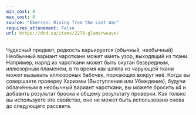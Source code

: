 ```yaml
---
min_cost: 0
max_cost: 0
source: "Eberron: Rising from the Last War"
requires_attunement: False
url: https://dnd.su/items/2278-glamerweave/
---
```


Чудесный предмет, редкость варьируется (обычный, необычный)
Необычный вариант чароткани может иметь узор, выходящий из ткани. Например, наряд из чароткани может быть окутан безвредным, иллюзорным пламенем, в то время как шляпа из чарующей ткани может вызывать иллюзорных бабочек, порхающих вокруг неё.
Когда вы совершаете проверку Харизмы (Выступление или Убеждение), будучи облачённым в необычный вариант чароткани, вы можете бросить к4 и добавить результат броска к общему результату проверки. Как только вы используете это свойство, оно не может быть использовано снова до следующего рассвета.